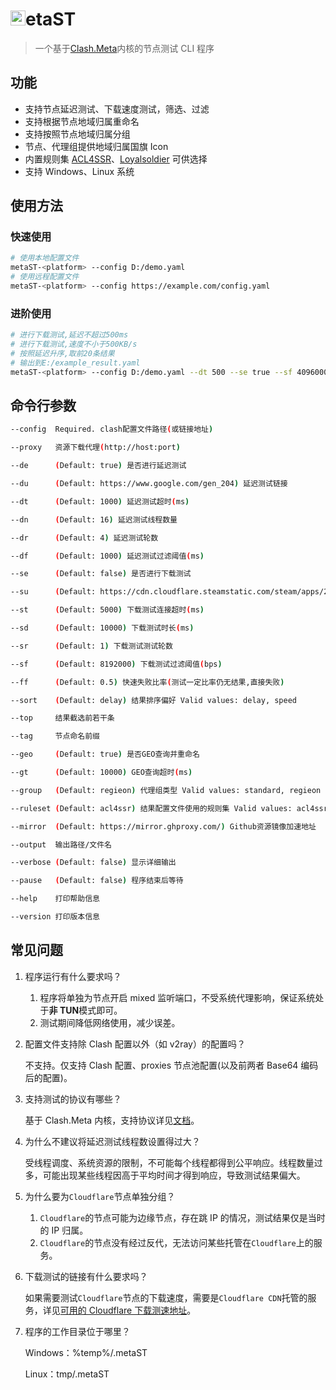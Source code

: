  <h1><img src="./metaST/Resources/icon.ico" alt="M" width="24"/><span>etaST</span></h1>

> 一个基于<a href="https://github.com/MetaCubeX/mihomo">Clash.Meta</a>内核的节点测试 CLI 程序

## 功能

- 支持节点延迟测试、下载速度测试，筛选、过滤
- 支持根据节点地域归属重命名
- 支持按照节点地域归属分组
- 节点、代理组提供地域归属国旗 Icon
- 内置规则集 [ACL4SSR](https://github.com/ACL4SSR/ACL4SSR/tree/master)、[Loyalsoldier](https://github.com/Loyalsoldier/clash-rules) 可供选择
- 支持 Windows、Linux 系统

## 使用方法

### 快速使用

```bash
# 使用本地配置文件
metaST-<platform> --config D:/demo.yaml
# 使用远程配置文件
metaST-<platform> --config https://example.com/config.yaml
```

### 进阶使用

```bash
# 进行下载测试,延迟不超过500ms
# 进行下载测试,速度不小于500KB/s
# 按照延迟升序,取前20条结果
# 输出到E:/example_result.yaml
metaST-<platform> --config D:/demo.yaml --dt 500 --se true --sf 4096000 --sort delay --top 20 --output E:/example_result.yaml
```

## 命令行参数

```bash
--config  Required. clash配置文件路径(或链接地址)

--proxy   资源下载代理(http://host:port)

--de      (Default: true) 是否进行延迟测试

--du      (Default: https://www.google.com/gen_204) 延迟测试链接

--dt      (Default: 1000) 延迟测试超时(ms)

--dn      (Default: 16) 延迟测试线程数量

--dr      (Default: 4) 延迟测试轮数

--df      (Default: 1000) 延迟测试过滤阈值(ms)

--se      (Default: false) 是否进行下载测试

--su      (Default: https://cdn.cloudflare.steamstatic.com/steam/apps/256843155/movie_max.mp4) 下载测试链接

--st      (Default: 5000) 下载测试连接超时(ms)

--sd      (Default: 10000) 下载测试时长(ms)

--sr      (Default: 1) 下载测试测试轮数

--sf      (Default: 8192000) 下载测试过滤阈值(bps)

--ff      (Default: 0.5) 快速失败比率(测试一定比率仍无结果,直接失败)

--sort    (Default: delay) 结果排序偏好 Valid values: delay, speed

--top     结果截选前若干条

--tag     节点命名前缀

--geo     (Default: true) 是否GEO查询并重命名

--gt      (Default: 10000) GEO查询超时(ms)

--group   (Default: regieon) 代理组类型 Valid values: standard, regieon

--ruleset (Default: acl4ssr) 结果配置文件使用的规则集 Valid values: acl4ssr, loyalsoldier

--mirror  (Default: https://mirror.ghproxy.com/) Github资源镜像加速地址

--output  输出路径/文件名

--verbose (Default: false) 显示详细输出

--pause   (Default: false) 程序结束后等待

--help    打印帮助信息

--version 打印版本信息
```

## 常见问题

1. 程序运行有什么要求吗？

   1. 程序将单独为节点开启 mixed 监听端口，不受系统代理影响，保证系统处于**非 TUN**模式即可。
   2. 测试期间降低网络使用，减少误差。

2. 配置文件支持除 Clash 配置以外（如 v2ray）的配置吗？

   不支持。仅支持 Clash 配置、proxies 节点池配置(以及前两者 Base64 编码后的配置)。

3. 支持测试的协议有哪些？

   基于 Clash.Meta 内核，支持协议详见[文档](https://wiki.metacubex.one/config/proxies/ss/)。

4. 为什么不建议将延迟测试线程数设置得过大？

   受线程调度、系统资源的限制，不可能每个线程都得到公平响应。线程数量过多，可能出现某些线程因高于平均时间才得到响应，导致测试结果偏大。

5. 为什么要为`Cloudflare`节点单独分组？

   1. `Cloudflare`的节点可能为边缘节点，存在跳 IP 的情况，测试结果仅是当时的 IP 归属。
   2. `Cloudflare`的节点没有经过反代，无法访问某些托管在`Cloudflare`上的服务。

6. 下载测试的链接有什么要求吗？

   如果需要测试`Cloudflare`节点的下载速度，需要是`Cloudflare CDN`托管的服务，详见[可用的 Cloudflare 下载测速地址](https://github.com/XIU2/CloudflareSpeedTest/issues/6)。

7. 程序的工作目录位于哪里？

   Windows：%temp%/.metaST

   Linux：tmp/.metaST
